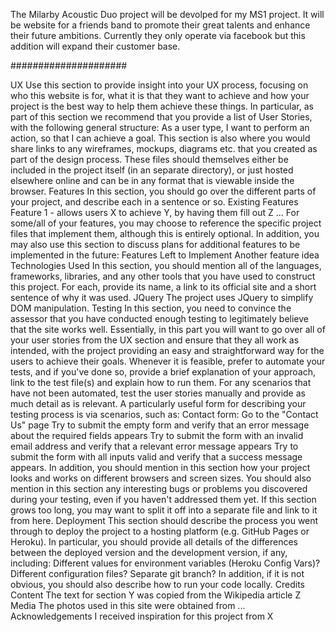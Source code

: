 The Milarby Acoustic Duo project will be devolped for my MS1 project. 
It will be website for a friends band to promote their great talents and enhance their future ambitions.
Currently they only operate via facebook but this addition will expand their customer base.

#####################

UX Use this section to provide insight into your UX process, focusing on who this website is for, what it is that they want to achieve and how your project is the best way to help them achieve these things. In particular, as part of this section we recommend that you provide a list of User Stories, with the following general structure: As a user type, I want to perform an action, so that I can achieve a goal. This section is also where you would share links to any wireframes, mockups, diagrams etc. that you created as part of the design process. These files should themselves either be included in the project itself (in an separate directory), or just hosted elsewhere online and can be in any format that is viewable inside the browser. Features In this section, you should go over the different parts of your project, and describe each in a sentence or so. Existing Features Feature 1 - allows users X to achieve Y, by having them fill out Z ... For some/all of your features, you may choose to reference the specific project files that implement them, although this is entirely optional. In addition, you may also use this section to discuss plans for additional features to be implemented in the future: Features Left to Implement Another feature idea Technologies Used In this section, you should mention all of the languages, frameworks, libraries, and any other tools that you have used to construct this project. For each, provide its name, a link to its official site and a short sentence of why it was used. JQuery The project uses JQuery to simplify DOM manipulation. Testing In this section, you need to convince the assessor that you have conducted enough testing to legitimately believe that the site works well. Essentially, in this part you will want to go over all of your user stories from the UX section and ensure that they all work as intended, with the project providing an easy and straightforward way for the users to achieve their goals. Whenever it is feasible, prefer to automate your tests, and if you've done so, provide a brief explanation of your approach, link to the test file(s) and explain how to run them. For any scenarios that have not been automated, test the user stories manually and provide as much detail as is relevant. A particularly useful form for describing your testing process is via scenarios, such as: Contact form: Go to the "Contact Us" page Try to submit the empty form and verify that an error message about the required fields appears Try to submit the form with an invalid email address and verify that a relevant error message appears Try to submit the form with all inputs valid and verify that a success message appears. In addition, you should mention in this section how your project looks and works on different browsers and screen sizes. You should also mention in this section any interesting bugs or problems you discovered during your testing, even if you haven't addressed them yet. If this section grows too long, you may want to split it off into a separate file and link to it from here. Deployment This section should describe the process you went through to deploy the project to a hosting platform (e.g. GitHub Pages or Heroku). In particular, you should provide all details of the differences between the deployed version and the development version, if any, including: Different values for environment variables (Heroku Config Vars)? Different configuration files? Separate git branch? In addition, if it is not obvious, you should also describe how to run your code locally. Credits Content The text for section Y was copied from the Wikipedia article Z Media The photos used in this site were obtained from ... Acknowledgements I received inspiration for this project from X